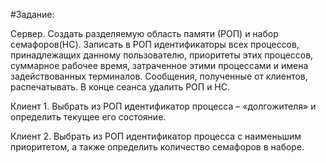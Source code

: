 #Задание:

Сервер. Создать разделяемую область памяти (РОП) и набор семафоров(НС). Записать в РОП идентификаторы всех процессов, 
принадлежащих данному пользователю, приоритеты этих процессов, суммарное рабочее время, затраченное этими процессами и имена
задействованных терминалов. Сообщения, полученные от клиентов, распечатывать. В конце сеанса удалить РОП и НС.

Клиент 1. Выбрать из РОП идентификатор процесса – «долгожителя» и определить текущее его состояние.

Клиент 2. Выбрать из РОП идентификатор процесса с наименьшим приоритетом, а также определить количество семафоров в наборе.
